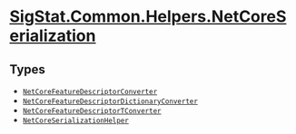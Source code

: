 # [SigStat.Common.Helpers.NetCoreSerialization](./README.md)

## Types

- [`NetCoreFeatureDescriptorConverter`](./NetCoreFeatureDescriptorConverter.md)
- [`NetCoreFeatureDescriptorDictionaryConverter`](./NetCoreFeatureDescriptorDictionaryConverter.md)
- [`NetCoreFeatureDescriptorTConverter`](./NetCoreFeatureDescriptorTConverter.md)
- [`NetCoreSerializationHelper`](./NetCoreSerializationHelper.md)

